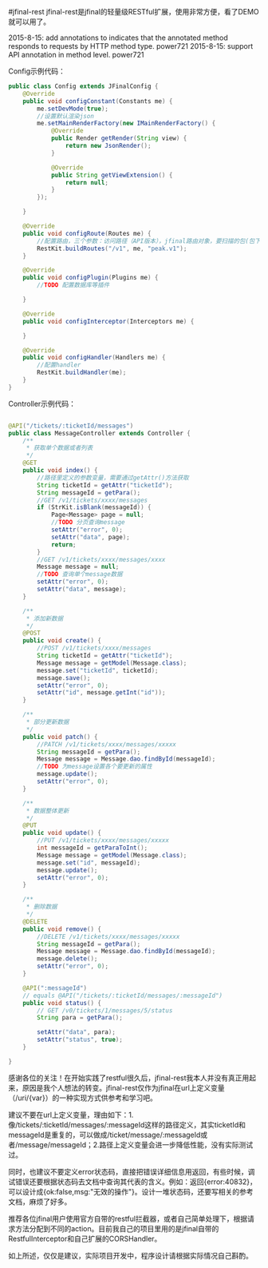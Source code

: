 #jfinal-rest
jfinal-rest是jfinal的轻量级RESTful扩展，使用非常方便，看了DEMO就可以用了。

2015-8-15: add annotations to indicates that the annotated method responds to requests by HTTP method type. power721
2015-8-15: support API annotation in method level. power721

Config示例代码：

```java
public class Config extends JFinalConfig {
    @Override
    public void configConstant(Constants me) {
        me.setDevMode(true);
        //设置默认渲染json
        me.setMainRenderFactory(new IMainRenderFactory() {
            @Override
            public Render getRender(String view) {
                return new JsonRender();
            }

            @Override
            public String getViewExtension() {
                return null;
            }
        });

    }

    @Override
    public void configRoute(Routes me) {
        //配置路由，三个参数：访问路径（API版本），jfinal路由对象，要扫描的包(包下加了API注解的controller会被扫描)
        RestKit.buildRoutes("/v1", me, "peak.v1");
    }

    @Override
    public void configPlugin(Plugins me) {
        //TODO 配置数据库等插件

    }

    @Override
    public void configInterceptor(Interceptors me) {

    }

    @Override
    public void configHandler(Handlers me) {
        //配置handler
        RestKit.buildHandler(me);
    }
}
```

Controller示例代码：

```java

@API("/tickets/:ticketId/messages")
public class MessageController extends Controller {
    /**
     * 获取单个数据或者列表
     */
    @GET
    public void index() {
        //路径里定义的参数变量，需要通过getAttr()方法获取
        String ticketId = getAttr("ticketId");
        String messageId = getPara();
        //GET /v1/tickets/xxxx/messages
        if (StrKit.isBlank(messageId)) {
            Page<Message> page = null;
            //TODO 分页查询message
            setAttr("error", 0);
            setAttr("data", page);
            return;
        }
        //GET /v1/tickets/xxxx/messages/xxxx
        Message message = null;
        //TODO 查询单个message数据
        setAttr("error", 0);
        setAttr("data", message);
    }

    /**
     * 添加新数据
     */
    @POST
    public void create() {
        //POST /v1/tickets/xxxx/messages
        String ticketId = getAttr("ticketId");
        Message message = getModel(Message.class);
        message.set("ticketId", ticketId);
        message.save();
        setAttr("error", 0);
        setAttr("id", message.getInt("id"));
    }

    /**
     * 部分更新数据
     */
    public void patch() {
        //PATCH /v1/tickets/xxxx/messages/xxxxx
        String messageId = getPara();
        Message message = Message.dao.findById(messageId);
        //TODO 为message设置各个要更新的属性
        message.update();
        setAttr("error", 0);
    }

    /**
     * 数据整体更新
     */
    @PUT
    public void update() {
        //PUT /v1/tickets/xxxx/messages/xxxxx
        int messageId = getParaToInt();
        Message message = getModel(Message.class);
        message.set("id", messageId);
        message.update();
        setAttr("error", 0);
    }

    /**
     * 删除数据
     */
    @DELETE
    public void remove() {
        //DELETE /v1/tickets/xxxx/messages/xxxxx
        String messageId = getPara();
        Message message = Message.dao.findById(messageId);
        message.delete();
        setAttr("error", 0);
    }

    @API(":messageId")
    // equals @API("/tickets/:ticketId/messages/:messageId")
    public void status() {
        // GET /v0/tickets/1/messages/5/status
        String para = getPara();

        setAttr("data", para);
        setAttr("status", true);
    }

}

```

感谢各位的关注！在开始实践了restful很久后，jfinal-rest我本人并没有真正用起来，原因是我个人想法的转变。jfinal-rest仅作为jfinal在url上定义变量（/uri/{var}）的一种实现方式供参考和学习吧。

建议不要在url上定义变量，理由如下：1.像/tickets/:ticketId/messages/:messageId这样的路径定义，其实ticketId和messageId是重复的，可以做成/ticket/message/:messageId或者/message/messageId；2.路径上定义变量会进一步降低性能，没有实际测试过。

同时，也建议不要定义error状态码，直接把错误详细信息用返回，有些时候，调试错误还要根据状态码去文档中查询其代表的含义。例如：返回{error:40832}，可以设计成{ok:false,msg:"无效的操作"}。设计一堆状态码，还要写相关的参考文档，麻烦了好多。

推荐各位jfinal用户使用官方自带的restful拦截器，或者自己简单处理下，根据请求方法分配到不同的action。目前我自己的项目里用的是jfinal自带的RestfulInterceptor和自己扩展的CORSHandler。

如上所述，仅仅是建议，实际项目开发中，程序设计请根据实际情况自己斟酌。